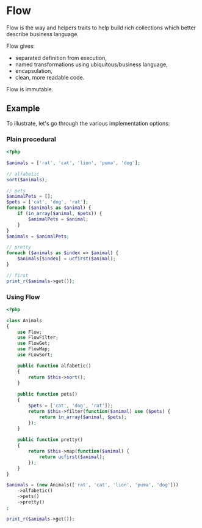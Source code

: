 # Flow

Flow is the way and helpers traits to help build rich collections which better describe business language.

Flow gives:
- separated definition from execution,
- named transformations using ubiquitous/business language,
- encapsulation,
- clean, more readable code.

Flow is immutable.

## Example

To illustrate, let's go through the various implementation options:

### Plain procedural

```php
<?php

$animals = ['rat', 'cat', 'lion', 'puma', 'dog'];

// alfabetic 
sort($animals);

// pets
$animalPets = [];
$pets = ['cat', 'dog', 'rat'];
foreach ($animals as $animal) {
    if (in_array($animal, $pets)) {
        $animalPets = $animal; 
    }
}
$animals = $animalPets;

// pretty
foreach ($animals as $index => $animal) {
    $animals[$index] = ucfirst($animal);
}

// first
print_r($animals->get());
```

### Using Flow

```php
<?php

class Animals
{
    use Flow;
    use FlowFilter;
    use FlowGet;
    use FlowMap;
    use FLowSort;

    public function alfabetic()
    {
        return $this->sort();
    }
    
    public function pets()
    {
        $pets = ['cat', 'dog', 'rat']);
        return $this->filter(function($animal) use ($pets) {
            return in_array($animal, $pets);
        });
    }
    
    public function pretty()
    {
        return $this->map(function($animal) {
            return ucfirst($animal);
        });
    }
}

$animals = (new Animals(['rat', 'cat', 'lion', 'puma', 'dog']))
    ->alfabetic()
    ->pets()
    ->pretty()
;

print_r($animals->get());
```